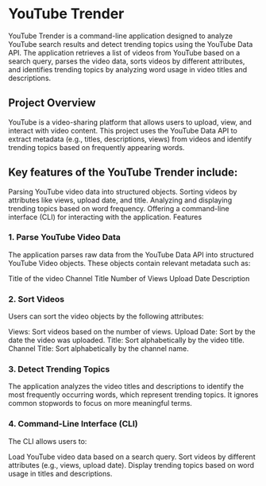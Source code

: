 # YouTube Trender

YouTube Trender is a command-line application designed to analyze YouTube search results and detect trending topics using the YouTube Data API. The application retrieves a list of videos from YouTube based on a search query, parses the video data, sorts videos by different attributes, and identifies trending topics by analyzing word usage in video titles and descriptions.

## Project Overview

YouTube is a video-sharing platform that allows users to upload, view, and interact with video content. This project uses the YouTube Data API to extract metadata (e.g., titles, descriptions, views) from videos and identify trending topics based on frequently appearing words.

## Key features of the YouTube Trender include:

Parsing YouTube video data into structured objects.
Sorting videos by attributes like views, upload date, and title.
Analyzing and displaying trending topics based on word frequency.
Offering a command-line interface (CLI) for interacting with the application.
Features

### 1. Parse YouTube Video Data
The application parses raw data from the YouTube Data API into structured YouTube Video objects. These objects contain relevant metadata such as:

Title of the video
Channel Title
Number of Views
Upload Date
Description
### 2. Sort Videos
Users can sort the video objects by the following attributes:

Views: Sort videos based on the number of views.
Upload Date: Sort by the date the video was uploaded.
Title: Sort alphabetically by the video title.
Channel Title: Sort alphabetically by the channel name.
### 3. Detect Trending Topics
The application analyzes the video titles and descriptions to identify the most frequently occurring words, which represent trending topics. It ignores common stopwords to focus on more meaningful terms.

### 4. Command-Line Interface (CLI)
The CLI allows users to:

Load YouTube video data based on a search query.
Sort videos by different attributes (e.g., views, upload date).
Display trending topics based on word usage in titles and descriptions.